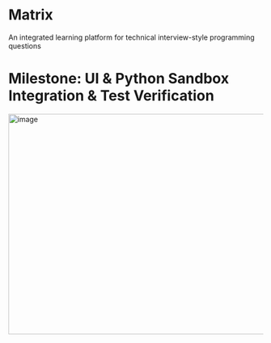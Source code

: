 # Matrix
An integrated learning platform for technical interview-style programming questions
# Milestone: UI & Python Sandbox Integration & Test Verification

<img width="959" height="436" alt="image" src="https://github.com/user-attachments/assets/18881a97-72fd-405b-a048-dc6a8d7d51c5" />
